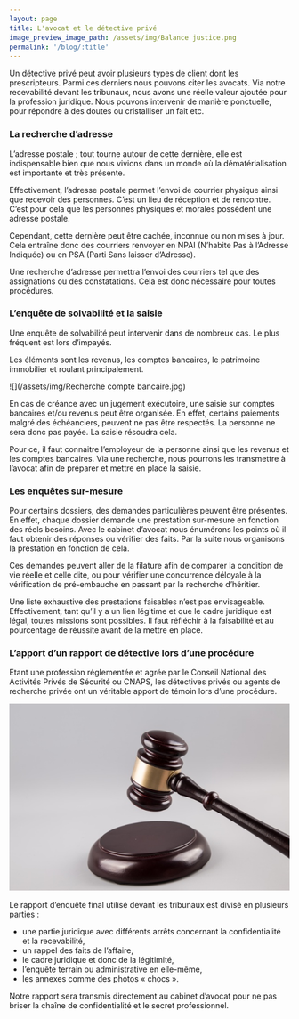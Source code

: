 ```yaml
---
layout: page
title: L'avocat et le détective privé
image_preview_image_path: /assets/img/Balance justice.png
permalink: '/blog/:title'
---
```


Un d&eacute;tective priv&eacute; peut avoir plusieurs types de client dont les prescripteurs. Parmi ces derniers nous pouvons citer les avocats. Via notre recevabilit&eacute; devant les tribunaux, nous avons une r&eacute;elle valeur ajout&eacute;e pour la profession juridique. Nous pouvons intervenir de mani&egrave;re ponctuelle, pour r&eacute;pondre &agrave; des doutes ou cristalliser un fait etc.

### La recherche d’adresse

L’adresse postale ; tout tourne autour de cette derni&egrave;re, elle est indispensable bien que nous vivions dans un monde o&ugrave; la d&eacute;mat&eacute;rialisation est importante et tr&egrave;s pr&eacute;sente.

Effectivement, l’adresse postale permet l’envoi de courrier physique ainsi que recevoir des personnes. C’est un lieu de r&eacute;ception et de rencontre. C’est pour cela que les personnes physiques et morales poss&egrave;dent une adresse postale.

Cependant, cette derni&egrave;re peut &ecirc;tre cach&eacute;e, inconnue ou non mises &agrave; jour. Cela entra&icirc;ne donc des courriers renvoyer en NPAI (N’habite Pas &agrave; l’Adresse Indiqu&eacute;e) ou en PSA (Parti Sans laisser d’Adresse).

Une recherche d’adresse permettra l’envoi des courriers tel que des assignations ou des constatations. Cela est donc n&eacute;cessaire pour toutes proc&eacute;dures.

### L’enqu&ecirc;te de solvabilit&eacute; et la saisie

Une enqu&ecirc;te de solvabilit&eacute; peut intervenir dans de nombreux cas. Le plus fr&eacute;quent est lors d’impay&eacute;s.

Les &eacute;l&eacute;ments sont les revenus, les comptes bancaires, le patrimoine immobilier et roulant principalement.

![](/assets/img/Recherche compte bancaire.jpg)

En cas de cr&eacute;ance avec un jugement ex&eacute;cutoire, une saisie sur comptes bancaires et/ou revenus peut &ecirc;tre organis&eacute;e. En effet, certains paiements malgr&eacute; des &eacute;ch&eacute;anciers, peuvent ne pas &ecirc;tre respect&eacute;s. La personne ne sera donc pas pay&eacute;e. La saisie r&eacute;soudra cela.

Pour ce, il faut connaitre l’employeur de la personne ainsi que les revenus et les comptes bancaires. Via une recherche, nous pourrons les transmettre &agrave; l’avocat afin de pr&eacute;parer et mettre en place la saisie.

### Les enqu&ecirc;tes sur-mesure

Pour certains dossiers, des demandes particuli&egrave;res peuvent &ecirc;tre pr&eacute;sentes. En effet, chaque dossier demande une prestation sur-mesure en fonction des r&eacute;els besoins. Avec le cabinet d’avocat nous &eacute;num&eacute;rons les points o&ugrave; il faut obtenir des r&eacute;ponses ou v&eacute;rifier des faits. Par la suite nous organisons la prestation en fonction de cela.

Ces demandes peuvent aller de la filature afin de comparer la condition de vie r&eacute;elle et celle dite, ou pour v&eacute;rifier une concurrence d&eacute;loyale &agrave; la v&eacute;rification de pr&eacute;-embauche en passant par la recherche d’h&eacute;ritier.

Une liste exhaustive des prestations faisables n’est pas envisageable. Effectivement, tant qu’il y a un lien l&eacute;gitime et que le cadre juridique est l&eacute;gal, toutes missions sont possibles. Il faut r&eacute;fl&eacute;chir &agrave; la faisabilit&eacute; et au pourcentage de r&eacute;ussite avant de la mettre en place.

### L’apport d’un rapport de d&eacute;tective lors d’une proc&eacute;dure

Etant une profession r&eacute;glement&eacute;e et agr&eacute;e par le Conseil National des Activit&eacute;s Priv&eacute;s de S&eacute;curit&eacute; ou CNAPS, les d&eacute;tectives priv&eacute;s ou agents de recherche priv&eacute;e ont un v&eacute;ritable apport de t&eacute;moin lors d’une proc&eacute;dure.

![](/uploads/marteau-justice.jpg)

Le rapport d’enqu&ecirc;te final utilis&eacute; devant les tribunaux est divis&eacute; en plusieurs parties :

* une partie juridique avec diff&eacute;rents arr&ecirc;ts concernant la confidentialit&eacute; et la recevabilit&eacute;,
* un rappel des faits de l’affaire,
* le cadre juridique et donc de la l&eacute;gitimit&eacute;,
* l’enqu&ecirc;te terrain ou administrative en elle-m&ecirc;me,
* les annexes comme des photos &laquo; chocs &raquo;.

Notre rapport sera transmis directement au cabinet d’avocat pour ne pas briser la cha&icirc;ne de confidentialit&eacute; et le secret professionnel.